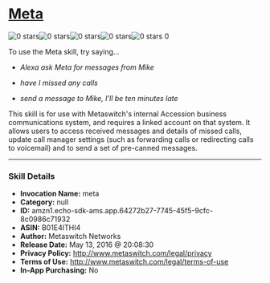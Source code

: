 # [Meta](http://alexa.amazon.com/#skills/amzn1.echo-sdk-ams.app.64272b27-7745-45f5-9cfc-8c0986c71932)
![0 stars](../../images/ic_star_border_black_18dp_1x.png)![0 stars](../../images/ic_star_border_black_18dp_1x.png)![0 stars](../../images/ic_star_border_black_18dp_1x.png)![0 stars](../../images/ic_star_border_black_18dp_1x.png)![0 stars](../../images/ic_star_border_black_18dp_1x.png) 0

To use the Meta skill, try saying...

* *Alexa ask Meta for messages from Mike*

* *have I missed any calls*

* *send a message to Mike, I'll be ten minutes late*

This skill is for use with Metaswitch's internal Accession business communications system, and requires a linked account on that system.  It allows users to access received messages and details of missed calls, update call manager settings (such as forwarding calls or redirecting calls to voicemail) and to send a set of pre-canned messages.

***

### Skill Details

* **Invocation Name:** meta
* **Category:** null
* **ID:** amzn1.echo-sdk-ams.app.64272b27-7745-45f5-9cfc-8c0986c71932
* **ASIN:** B01E4ITHI4
* **Author:** Metaswitch Networks
* **Release Date:** May 13, 2016 @ 20:08:30
* **Privacy Policy:** http://www.metaswitch.com/legal/privacy
* **Terms of Use:** http://www.metaswitch.com/legal/terms-of-use
* **In-App Purchasing:** No
